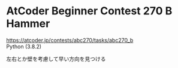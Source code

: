 # AtCoder Beginner Contest 270 B Hammer  
https://atcoder.jp/contests/abc270/tasks/abc270_b  
Python (3.8.2)  

左右とか壁を考慮して早い方向を見つける
